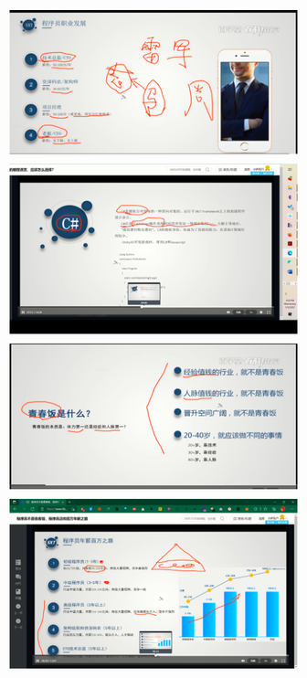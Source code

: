 ![image-20220105163225052](Day1-职业规划-photo/image-20220105163225052.png)

![image-20220105163346405](Day1-职业规划-photo/image-20220105163346405.png)

![image-20220105163448428](Day1-职业规划-photo/image-20220105163448428.png)

![image-20220105163532418](Day1-职业规划-photo/image-20220105163532418.png)